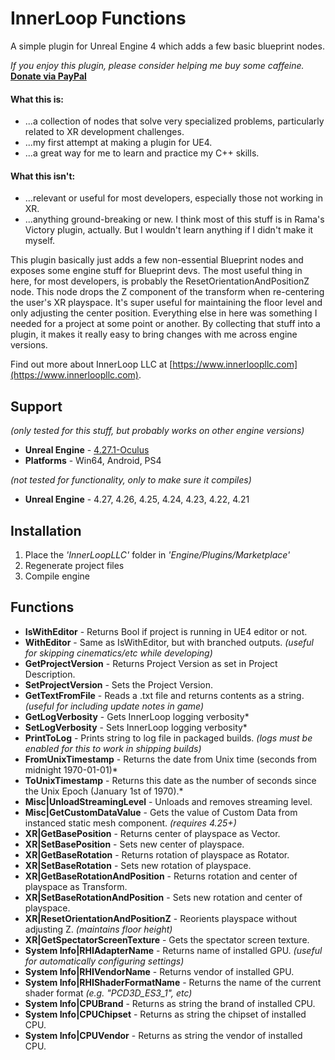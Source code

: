 # InnerLoop Functions

A simple plugin for Unreal Engine 4 which adds a few basic blueprint nodes.

*If you enjoy this plugin, please consider helping me buy some caffeine.* 
[**Donate via PayPal**](https://paypal.me/bhicks85)

#### What this is:
+ ...a collection of nodes that solve very specialized problems, particularly related to XR development challenges.
+ ...my first attempt at making a plugin for UE4.
+ ...a great way for me to learn and practice my C++ skills.

#### What this isn't:
+ ...relevant or useful for most developers, especially those not working in XR.
+ ...anything ground-breaking or new. I think most of this stuff is in Rama's Victory plugin, actually. But I wouldn't learn anything if I didn't make it myself.

This plugin basically just adds a few non-essential Blueprint nodes and exposes some engine stuff for Blueprint devs. The most useful thing in here, for most developers, is probably the ResetOrientationAndPositionZ node. This node drops the Z component of the transform when re-centering the user's XR playspace. It's super useful for maintaining the floor level and only adjusting the center position.
Everything else in here was something I needed for a project at some point or another. By collecting that stuff into a plugin, it makes it really easy to bring changes with me across engine versions.

Find out more about InnerLoop LLC at [https://www.innerloopllc.com](https://www.innerloopllc.com).

## Support
*(only tested for this stuff, but probably works on other engine versions)*
* **Unreal Engine** - [4.27.1-Oculus](https://github.com/Oculus-VR/UnrealEngine)
* **Platforms** - Win64, Android, PS4

*(not tested for functionality, only to make sure it compiles)*
* **Unreal Engine** - 4.27, 4.26, 4.25, 4.24, 4.23, 4.22, 4.21

## Installation
1) Place the *'InnerLoopLLC'* folder in *'Engine/Plugins/Marketplace'*<br>
2) Regenerate project files<br>
3) Compile engine<br>

## Functions
* **IsWithEditor** - Returns Bool if project is running in UE4 editor or not.<br>
* **WithEditor** - Same as IsWithEditor, but with branched outputs. *(useful for skipping cinematics/etc while developing)*<br>
* **GetProjectVersion** - Returns Project Version as set in Project Description.<br>
* **SetProjectVersion** - Sets the Project Version.<br>
* **GetTextFromFile** - Reads a .txt file and returns contents as a string. *(useful for including update notes in game)*<br>
* **GetLogVerbosity** - Gets InnerLoop logging verbosity*<br>
* **SetLogVerbosity** - Sets InnerLoop logging verbosity*<br>
* **PrintToLog** - Prints string to log file in packaged builds. *(logs must be enabled for this to work in shipping builds)*<br>
* **FromUnixTimestamp** - Returns the date from Unix time (seconds from midnight 1970-01-01)*<br>
* **ToUnixTimestamp** - Returns this date as the number of seconds since the Unix Epoch (January 1st of 1970).*<br>
* **Misc|UnloadStreamingLevel** - Unloads and removes streaming level.<br>
* **Misc|GetCustomDataValue** - Gets the value of Custom Data from instanced static mesh component. *(requires 4.25+)*<br>
* **XR|GetBasePosition** - Returns center of playspace as Vector.<br>
* **XR|SetBasePosition** - Sets new center of playspace.<br>
* **XR|GetBaseRotation** - Returns rotation of playspace as Rotator.<br>
* **XR|SetBaseRotation** - Sets new rotation of playspace.<br>
* **XR|GetBaseRotationAndPosition** - Returns rotation and center of playspace as Transform.<br>
* **XR|SetBaseRotationAndPosition** - Sets new rotation and center of playspace.<br>
* **XR|ResetOrientationAndPositionZ** - Reorients playspace without adjusting Z. *(maintains floor height)*<br>
* **XR|GetSpectatorScreenTexture** - Gets the spectator screen texture.<br>
* **System Info|RHIAdapterName** - Returns name of installed GPU. *(useful for automatically configuring settings)*<br>
* **System Info|RHIVendorName** - Returns vendor of installed GPU.<br>
* **System Info|RHIShaderFormatName** - Returns the name of the current shader format *(e.g. "PCD3D_ES3_1", etc)*<br>
* **System Info|CPUBrand** - Returns as string the brand of installed CPU.<br>
* **System Info|CPUChipset** - Returns as string the chipset of installed CPU.<br>
* **System Info|CPUVendor** - Returns as string the vendor of installed CPU.<br>
